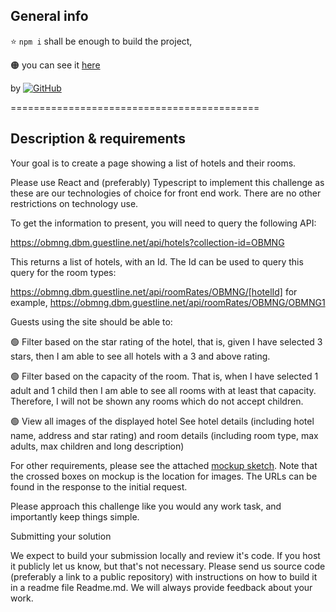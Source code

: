 ## General info

:star: 
`npm i` 
shall be enough to build the project,

:orange_circle: you can see it [here](jg-guestline.netlify.app/)


by <a href="https://github.com/Joanna-Golofit">![GitHub](https://img.shields.io/badge/-Joanna--Golofit-05122A?style=flat&logo=github)</a> 

===========================================

## Description & requirements

Your goal is to create a page showing a list of hotels and their rooms.



Please use React and (preferably) Typescript to implement this challenge as these are our technologies of choice for front end work. There are no other restrictions on technology use.



To get the information to present, you will need to query the following API:

https://obmng.dbm.guestline.net/api/hotels?collection-id=OBMNG



This returns a list of hotels, with an Id. The Id can be used to query this query for the room types:


https://obmng.dbm.guestline.net/api/roomRates/OBMNG/[hotelId] for example, https://obmng.dbm.guestline.net/api/roomRates/OBMNG/OBMNG1



Guests using the site should be able to:



:green_circle: Filter based on the star rating of the hotel, that is, given I have selected 3 stars, then I am able to see all hotels with a 3 and above rating.

:green_circle: Filter based on the capacity of the room. That is, when I have selected 1 adult and 1 child then I am able to see all rooms with at least that capacity. Therefore, I will not be shown any rooms which do not accept children.

:green_circle: View all images of the displayed hotel
See hotel details (including hotel name, address and star rating) and room details (including room type, max adults, max children and long description)


For other requirements, please see the attached [mockup sketch](https://gxpservicesstagestorage.blob.core.windows.net/hotelpagecodetest/9SYKaPm4q85GqTZzno7AT3.png). Note that the crossed boxes on mockup is the location for images. The URLs can be found in the response to the initial request.



Please approach this challenge like you would any work task, and importantly keep things simple.



Submitting your solution



We expect to build your submission locally and review it's code. If you host it publicly let us know, but that's not necessary. Please send us source code (preferably a link to a public repository) with instructions on how to build it in a readme file Readme.md. We will always provide feedback about your work.


